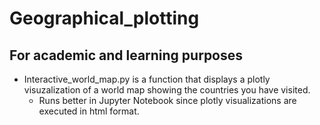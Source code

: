 # Geographical_plotting

## For academic and learning purposes

- Interactive_world_map.py is a function that displays a plotly visuzalization of a world map showing the countries you have visited.
  - Runs better in Jupyter Notebook since plotly visualizations are executed in html format.
